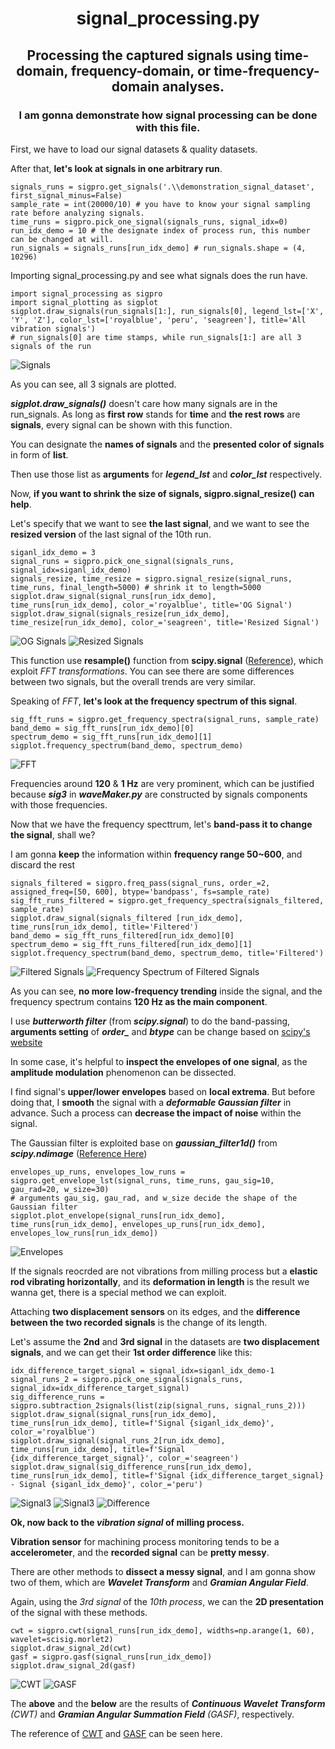 <h1 align="center">
signal_processing.py
</h1>
<h2 align="center">
Processing the captured signals using time-domain, frequency-domain, or time-frequency-domain analyses.
</h2>
<h3 align="center">
I am gonna demonstrate how signal processing can be done with this file.
</h3>

First, we have to load our signal datasets & quality datasets. 

After that, **let's look at signals in one arbitrary run**.

```
signals_runs = sigpro.get_signals('.\\demonstration_signal_dataset', first_signal_minus=False)
sample_rate = int(20000/10) # you have to know your signal sampling rate before analyzing signals.
time_runs = sigpro.pick_one_signal(signals_runs, signal_idx=0)
run_idx_demo = 10 # the designate index of process run, this number can be changed at will.
run_signals = signals_runs[run_idx_demo] # run_signals.shape = (4, 10296)
```

Importing signal_processing.py and see what signals does the run have.
```
import signal_processing as sigpro
import signal_plotting as sigplot
sigplot.draw_signals(run_signals[1:], run_signals[0], legend_lst=['X', 'Y', 'Z'], color_lst=['royalblue', 'peru', 'seagreen'], title='All vibration signals')
# run_signals[0] are time stamps, while run_signals[1:] are all 3 signals of the run
```
![Signals](image/signals_of_demo_run.png) 

As you can see, all 3 signals are plotted. 

***sigplot.draw_signals()*** doesn't care how many signals are in the run_signals. As long as **first row** stands for **time** and **the rest rows** are **signals**, every signal can be shown with this function.

You can designate the **names of signals** and the **presented color of signals** in form of **list**.

Then use those list as **arguments** for ***legend_lst*** and ***color_lst*** respectively.

Now, **if you want to shrink the size of signals, sigpro.signal_resize() can help**.

Let's specify that we want to see **the last signal**, and we want to see the **resized version** of the last signal of the 10th run.

```
siganl_idx_demo = 3
signal_runs = sigpro.pick_one_signal(signals_runs, signal_idx=siganl_idx_demo)
signals_resize, time_resize = sigpro.signal_resize(signal_runs, time_runs, final_length=5000) # shrink it to length=5000
sigplot.draw_signal(signal_runs[run_idx_demo], time_runs[run_idx_demo], color_='royalblue', title='OG Signal')
sigplot.draw_signal(signals_resize[run_idx_demo], time_resize[run_idx_demo], color_='seagreen', title='Resized Signal')
```
![OG Signals](image/Fsignal_resized_og.png) 
![Resized Signals](image/Fsignal_resized_resampled.png) 

This function use **resample()** function from **scipy.signal** ([Reference](https://docs.scipy.org/doc/scipy/reference/generated/scipy.signal.resample.html "link" )), which exploit *FFT transformations*. You can see there are some differences between two signals, but the overall trends are very similar.


Speaking of *FFT*, **let's look at the frequency spectrum of this signal**.

```
sig_fft_runs = sigpro.get_frequency_spectra(signal_runs, sample_rate)
band_demo = sig_fft_runs[run_idx_demo][0]
spectrum_demo = sig_fft_runs[run_idx_demo][1]
sigplot.frequency_spectrum(band_demo, spectrum_demo)
```

![FFT](image/freq_spectrum.png) 

Frequencies around **120** & **1 Hz** are very prominent, which can be justified because ***sig3*** in ***waveMaker.py*** are constructed by signals components with those frequencies.

Now that we have the frequency specttrum, let's **band-pass it to change the signal**, shall we?

I am gonna **keep** the information within **frequency range 50~600**, and discard the rest

```
signals_filtered = sigpro.freq_pass(signal_runs, order_=2, assigned_freq=[50, 600], btype='bandpass', fs=sample_rate)
sig_fft_runs_filtered = sigpro.get_frequency_spectra(signals_filtered, sample_rate)
sigplot.draw_signal(signals_filtered [run_idx_demo], time_runs[run_idx_demo], title='Filtered')
band_demo = sig_fft_runs_filtered[run_idx_demo][0]
spectrum_demo = sig_fft_runs_filtered[run_idx_demo][1]
sigplot.frequency_spectrum(band_demo, spectrum_demo, title='Filtered')
```
![Filtered Signals](image/band_pass.png) 
![Frequency Spectrum of Filtered Signals](image/band_pass_spectrum.png) 

As you can see, **no more low-frequency trending** inside the signal, and the frequency spectrum contains **120 Hz as the main component**.

I use ***butterworth filter*** (from ***scipy.signal***) to do the band-passing, **arguments setting** of ***order_*** and ***btype*** can be change based on [scipy's website](https://docs.scipy.org/doc/scipy/reference/generated/scipy.signal.butter.html "link" )

In some case, it's helpful to **inspect the envelopes of one signal**, as the **amplitude modulation** phenomenon can be dissected.

I find signal's **upper/lower envelopes** based on **local extrema**. But before doing that, I **smooth** the signal with a ***deformable Gaussian filter*** in advance. Such a process can **decrease the impact of noise** within the signal.

The Gaussian filter is exploited base on ***gaussian_filter1d()*** from ***scipy.ndimage*** ([Reference Here](https://docs.scipy.org/doc/scipy/reference/generated/scipy.ndimage.gaussian_filter1d.html "link" ))

```
envelopes_up_runs, envelopes_low_runs = sigpro.get_envelope_lst(signal_runs, time_runs, gau_sig=10, gau_rad=20, w_size=30)
# arguments gau_sig, gau_rad, and w_size decide the shape of the Gaussian filter
sigplot.plot_envelope(signal_runs[run_idx_demo], time_runs[run_idx_demo], envelopes_up_runs[run_idx_demo], envelopes_low_runs[run_idx_demo])
```
![Envelopes](image/envelope.png) 

If the signals reocrded are not vibrations from milling process but a **elastic rod vibrating horizontally**, and its **deformation in length** is the result we wanna get, there is a special method we can exploit.

Attaching **two displacement sensors** on its edges, and the **difference between the two recorded signals** is the change of its length. 
 
Let's assume the **2nd** and **3rd signal** in the datasets are **two displacement signals**, and we can get their **1st order difference** like this:

```
idx_difference_target_signal = signal_idx=siganl_idx_demo-1
signal_runs_2 = sigpro.pick_one_signal(signals_runs, signal_idx=idx_difference_target_signal)
sig_difference_runs = sigpro.subtraction_2signals(list(zip(signal_runs, signal_runs_2)))
sigplot.draw_signal(signal_runs[run_idx_demo], time_runs[run_idx_demo], title=f'Signal {siganl_idx_demo}', color_='royalblue')
sigplot.draw_signal(signal_runs_2[run_idx_demo], time_runs[run_idx_demo], title=f'Signal {idx_difference_target_signal}', color_='seagreen')
sigplot.draw_signal(sig_difference_runs[run_idx_demo], time_runs[run_idx_demo], title=f'Signal {idx_difference_target_signal} - Signal {siganl_idx_demo}', color_='peru')
```

![Signal3](image/sig_diff_2.png) 
![Signal3](image/sig_diff_1.png) 
![Difference](image/sig_diff_3.png) 

**Ok, now back to the *vibration signal* of milling process.**

**Vibration sensor** for machining process monitoring tends to be a **accelerometer**, and the **recorded signal** can be **pretty messy**.

There are other methods to **dissect a messy signal**, and I am gonna show two of them, which are ***Wavelet Transform*** and ***Gramian Angular Field***.

Again, using the *3rd signal* of the *10th process*, we can the **2D presentation** of the signal with these methods.

```
cwt = sigpro.cwt(signal_runs[run_idx_demo], widths=np.arange(1, 60), wavelet=scisig.morlet2)
sigplot.draw_signal_2d(cwt)
gasf = sigpro.gasf(signal_runs[run_idx_demo])
sigplot.draw_signal_2d(gasf)
```
![CWT](image/cwt.png) 
![GASF](image/gasf.png) 

The **above** and the **below** are the results of ***Continuous Wavelet Transform*** *(CWT)* and ***Gramian Angular Summation Field*** *(GASF)*, respectively.

The reference of [CWT](https://docs.scipy.org/doc/scipy/reference/generated/scipy.signal.cwt.html "link" ) and [GASF](https://medium.com/analytics-vidhya/encoding-time-series-as-images-b043becbdbf3 "link" ) can be seen here.
